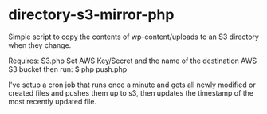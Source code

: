 directory-s3-mirror-php
=======================

Simple script to copy the contents of wp-content/uploads to an S3 directory when they change.

Requires: S3.php
Set AWS Key/Secret and the name of the destination AWS S3 bucket then run:
$ php push.php

I've setup a cron job that runs once a minute and gets all newly modified or created files and pushes them up to s3, then updates the timestamp of the most recently updated file.